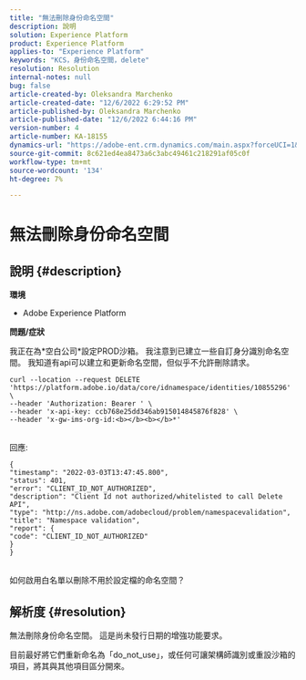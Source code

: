 ```yaml
---
title: "無法刪除身份命名空間"
description: 說明
solution: Experience Platform
product: Experience Platform
applies-to: "Experience Platform"
keywords: "KCS，身份命名空間，delete"
resolution: Resolution
internal-notes: null
bug: false
article-created-by: Oleksandra Marchenko
article-created-date: "12/6/2022 6:29:52 PM"
article-published-by: Oleksandra Marchenko
article-published-date: "12/6/2022 6:44:16 PM"
version-number: 4
article-number: KA-18155
dynamics-url: "https://adobe-ent.crm.dynamics.com/main.aspx?forceUCI=1&pagetype=entityrecord&etn=knowledgearticle&id=1b2da7f4-9375-ed11-81ab-6045bd0061cb"
source-git-commit: 8c621ed4ea8473a6c3abc49461c218291af05c0f
workflow-type: tm+mt
source-wordcount: '134'
ht-degree: 7%

---
```


# 無法刪除身份命名空間

## 說明 {#description}


<b>環境</b>

- Adobe Experience Platform

<b>問題/症狀</b>

我正在為\*空白公司\*設定PROD沙箱。 我注意到已建立一些自訂身分識別命名空間。 我知道有api可以建立和更新命名空間，但似乎不允許刪除請求。


```
curl --location --request DELETE 'https://platform.adobe.io/data/core/idnamespace/identities/10855296' \
--header 'Authorization: Bearer ' \
--header 'x-api-key: ccb768e25dd346ab915014845876f828' \
--header 'x-gw-ims-org-id:<b></b><b></b>*'
```


<br>回應:


```
{
"timestamp": "2022-03-03T13:47:45.800",
"status": 401,
"error": "CLIENT_ID_NOT_AUTHORIZED",
"description": "Client Id not authorized/whitelisted to call Delete API",
"type": "http://ns.adobe.com/adobecloud/problem/namespacevalidation",
"title": "Namespace validation",
"report": {
"code": "CLIENT_ID_NOT_AUTHORIZED"
}
}
```


<br>如何啟用白名單以刪除不用於設定檔的命名空間？



## 解析度 {#resolution}


無法刪除身份命名空間。 這是尚未發行日期的增強功能要求。

目前最好將它們重新命名為「do_not_use」，或任何可讓架構師識別或重設沙箱的項目，將其與其他項目區分開來。
